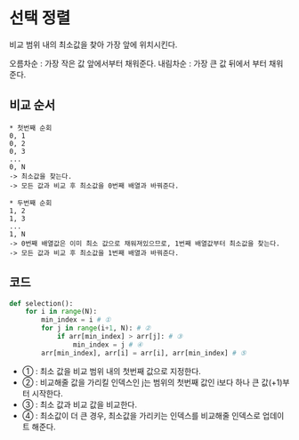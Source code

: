 # 선택 정렬

비교 범위 내의 최소값을 찾아 가장 앞에 위치시킨다.

오름차순 : 가장 작은 값 앞에서부터 채워준다.
내림차순 : 가장 큰 값 뒤에서 부터 채워준다.


## 비교 순서
~~~
* 첫번째 순회
0, 1
0, 2
0, 3
...
0, N
-> 최소값을 찾는다.
-> 모든 값과 비교 후 최소값을 0번째 배열과 바꿔준다.
~~~

~~~
* 두번째 순회
1, 2
1, 3
...
1, N
-> 0번째 배열값은 이미 최소 값으로 채워져있으므로, 1번째 배열값부터 최소값을 찾는다.
-> 모든 값과 비교 후 최소값을 1번째 배열과 바꿔준다.

~~~

## 코드

```py
def selection():
    for i in range(N):
        min_index = i # ①
        for j in range(i+1, N): # ②
            if arr[min_index] > arr[j]: # ③
                min_index = j # ④
        arr[min_index], arr[i] = arr[i], arr[min_index] # ⑤
```

- ① : 최소 값을 비교 범위 내의 첫번째 값으로 지정한다.
- ② : 비교해줄 값을 가리킬 인덱스인 j는 범위의 첫번째 값인 i보다 하나 큰 값(+1)부터 시작한다.
- ③ : 최소 값과 비교 값을 비교한다.
- ④ : 최소값이 더 큰 경우, 최소값을 가리키는 인덱스를 비교해줄 인덱스로 업데이트 해준다.